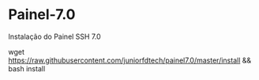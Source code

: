 # Painel-7.0

Instalação do Painel SSH 7.0

wget https://raw.githubusercontent.com/juniorfdtech/painel7.0/master/install && bash install
